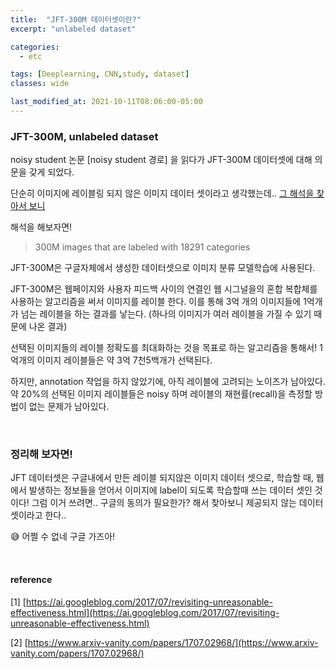 ```yaml
---
title:  "JFT-300M 데이터셋이란?"
excerpt: "unlabeled dataset"

categories:
  - etc

tags: [Deeplearning, CNN,study, dataset]
classes: wide

last_modified_at: 2021-10-11T08:06:00-05:00
---
```


### JFT-300M, unlabeled dataset

noisy student 논문 [noisy student 경로] 을 읽다가 JFT-300M 데이터셋에 대해 의문을 갖게 되었다.

단순히 이미지에 레이블링 되지 않은 이미지 데이터 셋이라고 생각했는데.. [그 해석을 찾아서 보니](https://paperswithcode.com/dataset/jft-300m)

해석을 해보자면!

> 300M images that are labeled with 18291 categories

JFT-300M은 구글자체에서 생성한 데이터셋으로 이미지 분류 모델학습에 사용된다. 

JFT-300M은 웹페이지와 사용자 피드백 사이의 연결인 웹 시그널을의 혼합 복합체를 사용하는 알고리즘을 써서 이미지를 레이블 한다. 이를 통해 3억 개의 이미지들에 
1억개가 넘는 레이블을 하는 결과를 낳는다. (하나의 이미지가 여러 레이블을 가질 수 있기 때문에 나온 결과)

선택된 이미지들의 레이블 정확도를 최대화하는 것을 목표로 하는 알고리즘을 통해서! 1억개의 이미지 레이블들은 약 3억 7천5백개가 선택된다. 

하지만, annotation 작업을 하지 않았기에, 아직 레이블에 고려되는 노이즈가 남아있다. 약 20%의 선택된 이미지 레이블들은 noisy 하며 레이블의 재현률(recall)을 측정할 방법이 없는 문제가 남아있다.

<br>

### 정리해 보자면!

JFT 데이터셋은 구글내에서 만든 레이블 되지않은 이미지 데이터 셋으로, 학습할 때, 웹에서 발생하는 정보들을 얻어서 이미지에 label이 되도록 학습할때 쓰는 데이터 셋인 것이다! 그럼 이거 쓰려면.. 구글의 동의가 필요한가? 해서 찾아보니 제공되지 않는 데이터 셋이라고 한다.. 

😅 어쩔 수 없네 구글 가즈아!



<br>

#### reference

[1] [https://ai.googleblog.com/2017/07/revisiting-unreasonable-effectiveness.html](https://ai.googleblog.com/2017/07/revisiting-unreasonable-effectiveness.html)

[2] [https://www.arxiv-vanity.com/papers/1707.02968/](https://www.arxiv-vanity.com/papers/1707.02968/)

